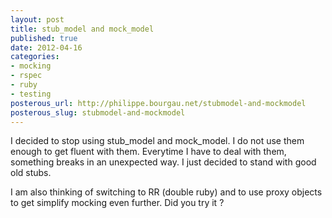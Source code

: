 ```yaml
---
layout: post
title: stub_model and mock_model
published: true
date: 2012-04-16
categories:
- mocking
- rspec
- ruby
- testing
posterous_url: http://philippe.bourgau.net/stubmodel-and-mockmodel
posterous_slug: stubmodel-and-mockmodel
---
```

<p>I decided to stop using stub_model and mock_model. I do not use them enough to get fluent with them. Everytime I have to deal with them, something breaks in an unexpected way. I just decided to stand with good old stubs.</p>
<p>I am also thinking of switching to RR (double ruby) and to use proxy objects to get simplify mocking even further. Did you try it ?</p>

